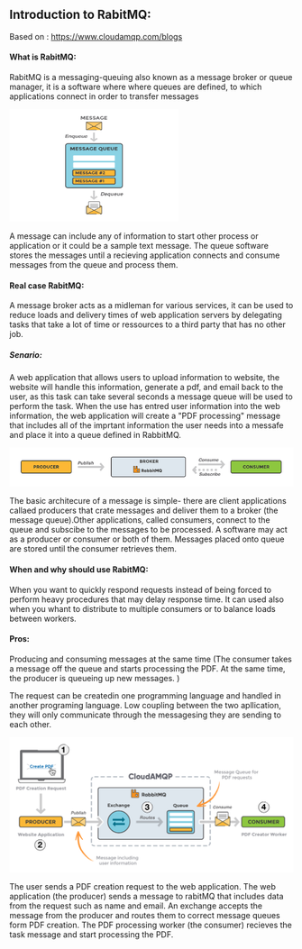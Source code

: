 ## Introduction to RabitMQ:
Based on : https://www.cloudamqp.com/blogs

#### What is RabitMQ:

RabitMQ is a messaging-queuing also known as a message broker or queue manager, it is a software where where queues are defined, to which
applications connect in order to transfer messages

<img src="docs/message-queue-small.png" width="300" height="200">

A message can include any of information to start other process or application or it could be a sample text message.
The queue software stores the messages until a recieving application connects and consume messages from the queue and process them.

#### Real case  RabitMQ: 

A message broker acts as a midleman for various services, it can be used to reduce loads and delivery times of web application servers by delegating tasks that take a lot of time or ressources to a third party that has no other job.

##### Senario:

A web application that allows users to upload information to website, the website will handle this information, generate a pdf, and email back to the user, as this task can take several seconds a message queue will be used to perform the task.
When the use has entred user information into the web information, the web application will create a "PDF processing" message that includes all of the imprtant information the user needs into a messafe and place it into a queue defined in RabbitMQ.

<img src="docs/workflow-rabbitmq.png">

The basic architecure of a message is simple- there are client applications callaed producers that crate messages and deliver them to a broker (the message queue).Other applications, called consumers, connect to the queue and subscibe to the messages to be processed.
A software may act as a producer or consumer or both of them.
Messages placed onto queue are stored until the consumer retrieves them.

#### When and why should use RabitMQ:

When you want to quickly respond requests instead of being forced to perform heavy procedures that may delay response time.
It can used also when you whant to distribute to multiple consumers or to balance loads between workers.

#### Pros:

Producing and consuming messages at the same time (The consumer takes a message off the queue and starts processing the PDF. At the same time, the producer is queueing up new messages. )

The request can be createdin one programming language and handled in another programing language.
Low coupling between the two apllication, they will only communicate through the messagesing they are sending to each other.

<img src="docs/rabbitmq-beginners-updated.png">

The user sends a PDF creation request to the web application.
The web application (the producer) sends a message to rabitMQ that includes data from the request such as name and email.
An exchange accepts the message from the producer and routes them to correct message queues form PDF creation.
The PDF processing worker (the consumer) recieves the task message and start processing the PDF.






